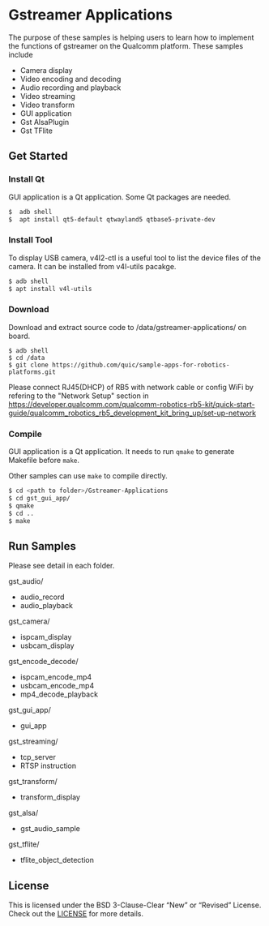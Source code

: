 # Gstreamer Applications

The purpose of these samples is helping users to learn how to implement the functions of gstreamer on the Qualcomm platform.  These samples include 

+ Camera display
+ Video encoding and decoding
+ Audio recording and playback 
+ Video streaming
+ Video transform
+ GUI application
+ Gst AlsaPlugin
+ Gst TFlite

## Get Started

### Install Qt

GUI application is a Qt application. Some Qt packages are needed.

```bash
$  adb shell
$  apt install qt5-default qtwayland5 qtbase5-private-dev
```

### Install Tool

To display USB camera, v4l2-ctl is a useful tool to list the device files of the camera. It can be installed from v4l-utils pacakge.

```bash
$ adb shell
$ apt install v4l-utils
```

### Download

Download and extract source code to /data/gstreamer-applications/ on board.
```
$ adb shell
$ cd /data
$ git clone https://github.com/quic/sample-apps-for-robotics-platforms.git
```
Please connect RJ45(DHCP) of RB5 with network cable or config WiFi by refering to the "Network Setup" section in https://developer.qualcomm.com/qualcomm-robotics-rb5-kit/quick-start-guide/qualcomm_robotics_rb5_development_kit_bring_up/set-up-network 

### Compile

GUI application is a Qt application. It needs to run ```qmake``` to generate Makefile before ```make```. 

Other samples can use ```make``` to compile directly.

```bash
$ cd <path to folder>/Gstreamer-Applications
$ cd gst_gui_app/
$ qmake
$ cd ..
$ make
```


## Run Samples

Please see detail in each folder.

gst_audio/

+ audio_record
+ audio_playback

gst_camera/

+ ispcam_display
+ usbcam_display

gst_encode_decode/

+ ispcam_encode_mp4
+ usbcam_encode_mp4
+ mp4_decode_playback

gst_gui_app/

+ gui_app

gst_streaming/

+ tcp_server
+ RTSP instruction

gst_transform/

+ transform_display

gst_alsa/

+ gst_audio_sample

gst_tflite/

+ tflite_object_detection

## License
This is licensed under the BSD 3-Clause-Clear “New” or “Revised” License. Check out the [LICENSE](LICENSE) for more details.
